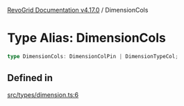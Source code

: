 [RevoGrid Documentation v4.17.0](README.md) / DimensionCols

# Type Alias: DimensionCols

```ts
type DimensionCols: DimensionColPin | DimensionTypeCol;
```

## Defined in

[src/types/dimension.ts:6](https://github.com/revolist/revogrid/blob/4911b401b4ed4a1ad4f684e9c38c48b1c7ad2346/src/types/dimension.ts#L6)
